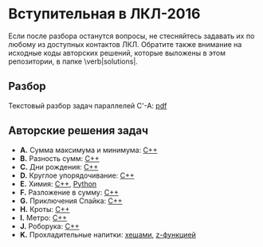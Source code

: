 # Вступительная в ЛКЛ-2016
Если после разбора останутся вопросы, не стесняйтесь задавать их по любому из доступных контактов ЛКЛ. Обратите также внимание на исходные коды авторских решений,
которые выложены в этом репозитории, в папке \verb|solutions|.

## Разбор 
Текстовый разбор задач параллелей C'-A: [pdf](editorial/editorial.pdf)

## Авторские решения задач

 * **A.** Сумма максимума и минимума: [C++](solutions/a_sum_it.cpp)
 * **B.** Разность сумм: [C++](solutions/b_sumdiff_dp.cpp)
 * **C.** Дни рождения: [C++](solutions/c_birthdays_ks.cpp)
 * **D.** Круглое упорядочивание: [C++](solutions/d_round_it.cpp)
 * **E.** Химия: [C++](solutions/e_chemistry_ks.cpp), [Python](solutions/e_chemistry_ks.py)
 * **F.** Разложение в сумму: [C++](solutions/f_partition_it.cpp)
 * **G.** Приключения Спайка: [C++](solutions/g_spike_ac.cpp)
 * **H.** Кроты: [C++](solutions/h_moles_ac.cpp)
 * **I.** Метро: [C++](solutions/i_subway_ks.cpp)
 * **J.** Роборука: [C++](solutions/j_robohand_ks.cpp)
 * **K.** Прохладительные напитки: [хешами](solutions/k_drinks_hash_ks.cpp), [z-функцией](solutions/k_drinks_z_ks.cpp)

